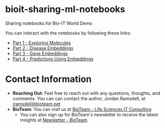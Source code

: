 # bioit-sharing-ml-notebooks
Sharing notebooks for Bio-IT World Demo

You can interact with the notebooks by following these links:
* [Part 1 - Exploring Molecules](https://nbviewer.org/github/bioteam/bioit-sharing-ml-botebooks/blob/c7937479de9f57e06f9624b233587341567acf73/notebooks/part_1_exploring_molecules.html)
* [Part 2 - Disease Embeddings](https://nbviewer.org/github/bioteam/bioit-sharing-ml-botebooks/blob/c7937479de9f57e06f9624b233587341567acf73/notebooks/part_2_disease_embeddings.html)
* [Part 3 - Gene Embeddings](https://nbviewer.org/github/bioteam/bioit-sharing-ml-botebooks/blob/c7937479de9f57e06f9624b233587341567acf73/notebooks/part_3_gene_embeddings.html)
* [Part 4 - Predictions Using Embeddings](https://nbviewer.org/github/bioteam/bioit-sharing-ml-botebooks/blob/c7937479de9f57e06f9624b233587341567acf73/notebooks/part_4_prediction_using_embeddings.html)

# Contact Information

* **Reaching Out:** Feel free to reach out with any questions, thoughts, and comments. You can can contact the author, Jordan Ramsdell, at jramsdell@bioteam.net
* **BioTeam**:  You can visit us at [BioTeam - Life Sciences IT Consulting](https://bioteam.net/)
  * You can also sign up for BioTeam's newsletter to receive the latest insights at [Newsletter - BioTeam](https://bioteam.net/newsletter/)
